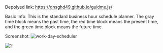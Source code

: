Depolyed link: https://dnsghd49.github.io/guidme.js/

Basic Info: This is the standard business hour schedule planner. The gray time block means the past time, the red time block means the present time, and the green time block means the future time. 

Screenshot:
![work-day-scheduler](https://user-images.githubusercontent.com/70901526/96391785-f8f51300-1187-11eb-8a86-e2f50748766b.PNG)

![2](https://user-images.githubusercontent.com/70901526/96392238-7cfbca80-1189-11eb-93c7-980fd8ef0de1.PNG)
